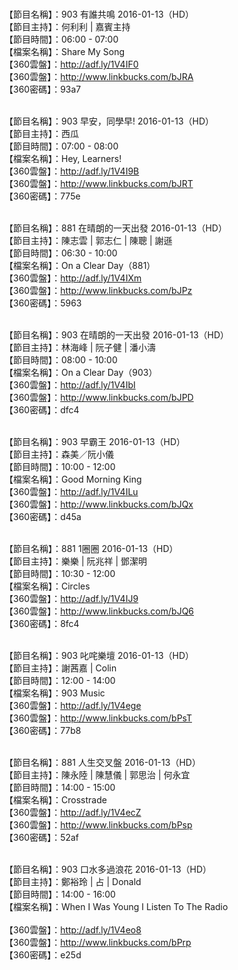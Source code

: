 <br>【節目名稱】：903 有誰共鳴 2016-01-13（HD）
<br>【節目主持】：何利利 | 嘉賓主持
<br>【節目時間】：06:00 - 07:00
<br>【檔案名稱】：Share My Song
<br>【360雲盤】：http://adf.ly/1V4IF0
<br>【360雲盤】：http://www.linkbucks.com/bJRA
<br>【360密碼】：93a7

<br>【節目名稱】：903 早安，同學早! 2016-01-13（HD）
<br>【節目主持】：西瓜
<br>【節目時間】：07:00 - 08:00
<br>【檔案名稱】：Hey, Learners!
<br>【360雲盤】：http://adf.ly/1V4I9B
<br>【360雲盤】：http://www.linkbucks.com/bJRT
<br>【360密碼】：775e

<br>【節目名稱】：881 在晴朗的一天出發 2016-01-13（HD）
<br>【節目主持】：陳志雲 | 郭志仁 | 陳聰 | 謝遜
<br>【節目時間】：06:30 - 10:00
<br>【檔案名稱】：On a Clear Day（881）
<br>【360雲盤】：http://adf.ly/1V4IXm
<br>【360雲盤】：http://www.linkbucks.com/bJPz
<br>【360密碼】：5963

<br>【節目名稱】：903 在晴朗的一天出發 2016-01-13（HD）
<br>【節目主持】：林海峰 | 阮子健 | 潘小濤
<br>【節目時間】：08:00 - 10:00
<br>【檔案名稱】：On a Clear Day（903）
<br>【360雲盤】：http://adf.ly/1V4IbI
<br>【360雲盤】：http://www.linkbucks.com/bJPD
<br>【360密碼】：dfc4

<br>【節目名稱】：903 早霸王 2016-01-13（HD）
<br>【節目主持】：森美／阮小儀
<br>【節目時間】：10:00 - 12:00
<br>【檔案名稱】：Good Morning King
<br>【360雲盤】：http://adf.ly/1V4ILu
<br>【360雲盤】：http://www.linkbucks.com/bJQx
<br>【360密碼】：d45a

<br>【節目名稱】：881 1圈圈 2016-01-13（HD）
<br>【節目主持】：樂樂 | 阮兆祥 | 鄧潔明
<br>【節目時間】：10:30 - 12:00
<br>【檔案名稱】：Circles
<br>【360雲盤】：http://adf.ly/1V4IJ9
<br>【360雲盤】：http://www.linkbucks.com/bJQ6
<br>【360密碼】：8fc4

<br>【節目名稱】：903 叱咤樂壇 2016-01-13（HD）
<br>【節目主持】：謝茜嘉 | Colin
<br>【節目時間】：12:00 - 14:00
<br>【檔案名稱】：903 Music
<br>【360雲盤】：http://adf.ly/1V4ege
<br>【360雲盤】：http://www.linkbucks.com/bPsT
<br>【360密碼】：77b8

<br>【節目名稱】：881 人生交叉盤 2016-01-13（HD）
<br>【節目主持】：陳永陸 | 陳慧儀 | 郭思治 | 何永宜
<br>【節目時間】：14:00 - 15:00
<br>【檔案名稱】：Crosstrade
<br>【360雲盤】：http://adf.ly/1V4ecZ
<br>【360雲盤】：http://www.linkbucks.com/bPsp
<br>【360密碼】：52af

<br>【節目名稱】：903 口水多過浪花 2016-01-13（HD）
<br>【節目主持】：鄭裕玲 | 占 | Donald
<br>【節目時間】：14:00 - 16:00
<br>【檔案名稱】：When I Was Young I Listen To The Radio
<br><br>【360雲盤】：http://adf.ly/1V4eo8
<br>【360雲盤】：http://www.linkbucks.com/bPrp
<br>【360密碼】：e25d

